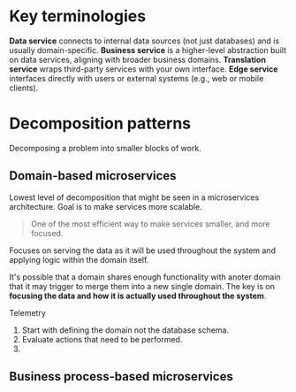 # Key terminologies
**Data service** connects to internal data sources (not just databases) and is usually domain-specific.
**Business service** is a higher-level abstraction built on data services, aligning with broader business domains.
**Translation service** wraps third-party services with your own interface.
**Edge service** interfaces directly with users or external systems (e.g., web or mobile clients).
# Decomposition patterns
Decomposing a problem into smaller blocks of work.
## Domain-based microservices
Lowest level of decomposition that might be seen in a microservices architecture. Goal is to make services more scalable.
> One of the most efficient way to make services smaller, and more focused.

Focuses on serving the data as it will be used throughout the system and applying logic within the domain itself.

It's possible that a domain shares enough functionality with anoter domain that it may trigger to merge them into a new single domain. The key is on **focusing the data and how it is actually used throughout the system**.

Telemetry

1. Start with defining the domain not the database schema.
2. Evaluate actions that need to be performed.
3. 
## Business process-based microservices
<!--stackedit_data:
eyJoaXN0b3J5IjpbLTEzNTkxMzA0ODYsLTM5OTgwODUxMSwtNT
U4NDY2MDYzLDE5NzY5ODc0MDYsMTU0MzA4Nzg0OV19
-->